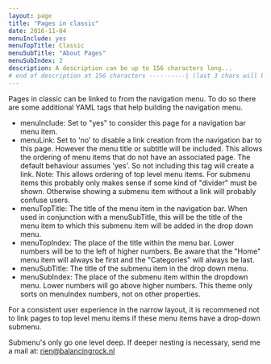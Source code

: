 ```yaml
---
layout: page
title: "Pages in classic"
date: 2016-11-04
menuInclude: yes
menuTopTitle: Classic
menuSubTitle: "About Pages"
menuSubIndex: 2
description: A description can be up to 156 characters long...
# end of description at 156 characters ----------| (last 3 chars will be replaced by '...' on overflow)
---
```


Pages in classic can be linked to from the navigation menu. To do so there are some additional YAML tags that help building the navigation menu.

- menuInclude: Set to "yes" to consider this page for a navigation bar menu item.
- menuLink: Set to 'no' to disable a link creation from the navigation bar to this page. However the menu title or subtitle will be included. This allows the ordering of menu items that do not have an associated page. The default behaviour assumes 'yes'. So not including this tag will create a link. Note: This allows ordering of top level menu items. For submenu items this probably only makes sense if some kind of "divider" must be shown. Otherwise showing a submenu item without a link will probably confuse users.
- menuTopTitle: The title of the menu item in the navigation bar. When used in conjunction with a menuSubTitle, this will be the title of the menu item to which this submenu item will be added in the drop down menu. 
- menuTopIndex: The place of the title within the menu bar. Lower numbers will be to the left of higher numbers. Be aware that the "Home" menu item will always be first and the "Categories" will always be last.
- menuSubTitle: The title of the submenu item in the drop down menu.
- menuSubIndex: The place of the submenu item within the dropdown menu. Lower numbers will go above higher numbers. This theme only sorts on menuIndex numbers, not on other properties.

For a consistent user experience in the narrow layout, it is recommened not to link pages to top level menu items if these menu items have a drop-down submenu.

Submenu's only go one level deep. If deeper nesting is necessary, send me a mail at: rien@balancingrock.nl